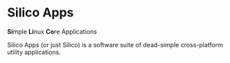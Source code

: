 Silico Apps
===========

**Si**mple **Li**nux **Co**re Applications

Silico Apps (or just Silico) is a software suite of dead-simple cross-platform utility applications.
